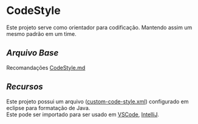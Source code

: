 # CodeStyle

Este projeto serve como orientador para codificação.
Mantendo assim um mesmo padrão em um time.

## _Arquivo Base_

Recomandações [CodeStyle.md]

## _Recursos_

Este projeto possui um arquivo ([custom-code-style.xml]) configurado em eclipse para formatação de Java.  
Este pode ser importado para ser usado em [VSCode], [IntelliJ].


   [CodeStyle.md]: <https://github.com/Lautert/CodeStyle/blob/master/CodeStyle.md>
   [custom-code-style.xml]: <https://raw.githubusercontent.com/Lautert/CodeStyle/main/custom-code-style.xml>
   [VSCode]: <https://github.com/Lautert/JavaCodeStyle/blob/main/VSCode.md>
   [IntelliJ]: <https://github.com/Lautert/JavaCodeStyle/blob/main/IntelliJ.md>